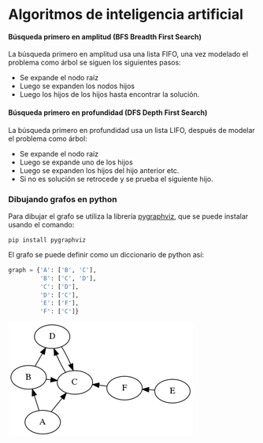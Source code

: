 # Algoritmos de inteligencia artificial


#### Búsqueda primero en amplitud (BFS Breadth First Search)

La búsqueda primero en amplitud usa una lista FIFO, una vez modelado el problema como árbol se siguen los siguientes pasos:

- Se expande el nodo raíz 
- Luego se expanden los nodos hijos
- Luego los hijos de los hijos hasta encontrar la solución.

#### Búsqueda primero en profundidad (DFS Depth First Search) 

La búsqueda primero en profundidad usa un lista LIFO, después de modelar el problema como árbol:

- Se expande el nodo raíz 
- Luego se expande uno de los hijos 
- Luego se expanden los hijos del hijo anterior etc.
- Si no es solución se retrocede y se prueba el siguiente hijo.

### Dibujando grafos en python

Para dibujar el grafo se utiliza la librería [pygraphviz](https://pygraphviz.github.io/documentation/pygraphviz-1.3rc1/install.html), que se puede instalar usando el comando: 

```
pip install pygraphviz
```

El grafo se puede definir como un diccionario de python así:

```python
graph = {'A': ['B', 'C'],
         'B': ['C', 'D'],
         'C': ['D'],
         'D': ['C'],
         'E': ['F'],
         'F': ['C']}
```

![Con titulo](graph_2.png "grafo de numeros")
